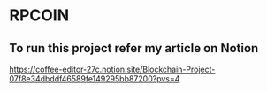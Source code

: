 # RPCOIN
To run this project refer my article on Notion
---
https://coffee-editor-27c.notion.site/Blockchain-Project-07f8e34dbddf46589fe149295bb87200?pvs=4
